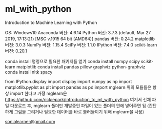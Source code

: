 # ml_with_python
Introduction to Machine Learning with Python

OS: Windows10
Anaconda 버전: 4.6.14
Python 버전: 3.7.3 (default, Mar 27 2019, 17:13:21) [MSC v.1915 64 bit (AMD64)]
pandas 버전: 0.24.2
matplotlib 버전: 3.0.3
NumPy 버전: 1.15.4
SciPy 버전: 1.1.0
IPython 버전: 7.4.0
scikit-learn 버전: 0.20.1

conda install 명령으로 필요한 패키지들 얻기
  conda install numpy scipy scikit-learn matplotlib
  conda install pandas pillow graphviz python-graphviz
  conda install nltk spacy

from IPython.display import display
import numpy as np
import matplotlib.pyplot as plt
import pandas as pd
import mglearn
위의 모듈들은 항상 import 한다고 가정
mglearn은 https://github.com/rickiepark/introduction_to_ml_with_python 여기서 전체 파일 다운로드 후, mglearn 폴더만 개발중인 파일이 있는 폴더의 안에 넣어주면 됨 (간단하게 그림을 그리거나 필요한 데이터를 바로 불러들이기 위해 mglearn을 사용)

sonialearner@gmail.com
